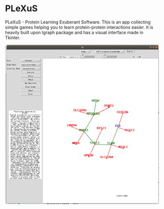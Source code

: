 # PLeXuS
PLeXuS - Protein Learning Exuberant Software. This is an app collecting simple games helping you to learn protein-protein interactions easier. It is heavily built upon Igraph package and has a visual interface made in Tkinter. 

![alt text](https://github.com/culpritgene/PLeXuS/blob/master/Resources/PLEXUS_Sreenshot.png)
